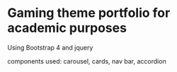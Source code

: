 # Gaming theme portfolio for academic purposes 
Using Bootstrap 4 and jquery

components used:
carousel, cards, nav bar, accordion
